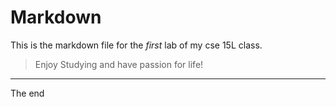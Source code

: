 # Markdown
This is the markdown file for the _first_ lab of my cse 15L class.

> Enjoy Studying and have passion for life!
---
The end
